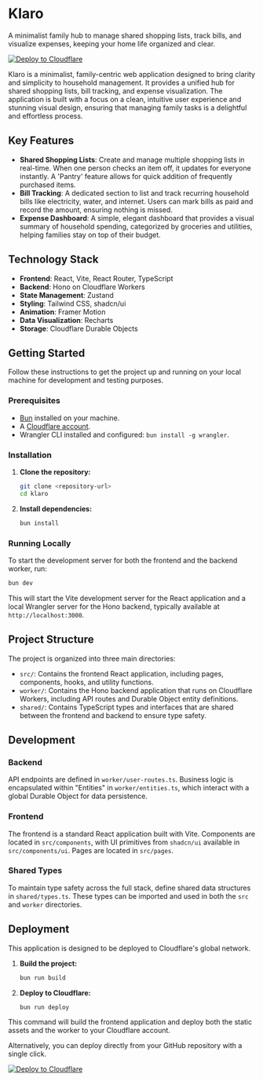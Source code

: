 # Klaro

A minimalist family hub to manage shared shopping lists, track bills, and visualize expenses, keeping your home life organized and clear.

[![Deploy to Cloudflare](https://deploy.workers.cloudflare.com/button)](https://deploy.workers.cloudflare.com/?url=https://github.com/codeviloria/MV-listas-Familair)

Klaro is a minimalist, family-centric web application designed to bring clarity and simplicity to household management. It provides a unified hub for shared shopping lists, bill tracking, and expense visualization. The application is built with a focus on a clean, intuitive user experience and stunning visual design, ensuring that managing family tasks is a delightful and effortless process.

## Key Features

-   **Shared Shopping Lists**: Create and manage multiple shopping lists in real-time. When one person checks an item off, it updates for everyone instantly. A 'Pantry' feature allows for quick addition of frequently purchased items.
-   **Bill Tracking**: A dedicated section to list and track recurring household bills like electricity, water, and internet. Users can mark bills as paid and record the amount, ensuring nothing is missed.
-   **Expense Dashboard**: A simple, elegant dashboard that provides a visual summary of household spending, categorized by groceries and utilities, helping families stay on top of their budget.

## Technology Stack

-   **Frontend**: React, Vite, React Router, TypeScript
-   **Backend**: Hono on Cloudflare Workers
-   **State Management**: Zustand
-   **Styling**: Tailwind CSS, shadcn/ui
-   **Animation**: Framer Motion
-   **Data Visualization**: Recharts
-   **Storage**: Cloudflare Durable Objects

## Getting Started

Follow these instructions to get the project up and running on your local machine for development and testing purposes.

### Prerequisites

-   [Bun](https://bun.sh/) installed on your machine.
-   A [Cloudflare account](https://dash.cloudflare.com/sign-up).
-   Wrangler CLI installed and configured: `bun install -g wrangler`.

### Installation

1.  **Clone the repository:**
    ```bash
    git clone <repository-url>
    cd klaro
    ```

2.  **Install dependencies:**
    ```bash
    bun install
    ```

### Running Locally

To start the development server for both the frontend and the backend worker, run:

```bash
bun dev
```

This will start the Vite development server for the React application and a local Wrangler server for the Hono backend, typically available at `http://localhost:3000`.

## Project Structure

The project is organized into three main directories:

-   `src/`: Contains the frontend React application, including pages, components, hooks, and utility functions.
-   `worker/`: Contains the Hono backend application that runs on Cloudflare Workers, including API routes and Durable Object entity definitions.
-   `shared/`: Contains TypeScript types and interfaces that are shared between the frontend and backend to ensure type safety.

## Development

### Backend

API endpoints are defined in `worker/user-routes.ts`. Business logic is encapsulated within "Entities" in `worker/entities.ts`, which interact with a global Durable Object for data persistence.

### Frontend

The frontend is a standard React application built with Vite. Components are located in `src/components`, with UI primitives from `shadcn/ui` available in `src/components/ui`. Pages are located in `src/pages`.

### Shared Types

To maintain type safety across the full stack, define shared data structures in `shared/types.ts`. These types can be imported and used in both the `src` and `worker` directories.

## Deployment

This application is designed to be deployed to Cloudflare's global network.

1.  **Build the project:**
    ```bash
    bun run build
    ```

2.  **Deploy to Cloudflare:**
    ```bash
    bun run deploy
    ```

This command will build the frontend application and deploy both the static assets and the worker to your Cloudflare account.

Alternatively, you can deploy directly from your GitHub repository with a single click.

[![Deploy to Cloudflare](https://deploy.workers.cloudflare.com/button)](https://deploy.workers.cloudflare.com/?url=https://github.com/codeviloria/MV-listas-Familair)